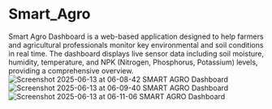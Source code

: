 # Smart_Agro
Smart Agro Dashboard is a web-based application designed to help farmers and agricultural professionals monitor key environmental and soil conditions in real time. The dashboard displays live sensor data including soil moisture, humidity, temperature, and NPK (Nitrogen, Phosphorus, Potassium) levels, providing a comprehensive overview.
![Screenshot 2025-06-13 at 06-08-42 SMART AGRO Dashboard](https://github.com/user-attachments/assets/e82881fa-18b1-425c-a539-b413a118ad1d)
![Screenshot 2025-06-13 at 06-09-40 SMART AGRO Dashboard](https://github.com/user-attachments/assets/17ace7c7-03fb-45b4-9cb5-e624b2ede448)
![Screenshot 2025-06-13 at 06-11-06 SMART AGRO Dashboard](https://github.com/user-attachments/assets/140f4ae9-57c0-422c-9112-8be6d6d44697)

